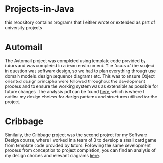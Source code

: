 # Projects-in-Java
 this repository contains programs that I either wrote or extended as part of university projects

# Automail
The Automail project was completed using template code provided by tutors and was completed in a team environment. The focus of the subject in question was software design, so we had to plan everything through use domain models, design sequence diagrams etc. This was to ensure Object oriented design principles were followed throughout the development process and to ensure the working system was as extensible as possible for future changes. The analysis pdf can be found [here](/Automail/DesignAnalysis.pdf), which is where I outline my design choices for design patterns and structures utilised for the project.

# Cribbage
Similarly, the Cribbage project was the second project for my Software Design course, where I worked in a team of 3 to develop a small card game from template code provided by tutors. Following the same development process from conception to project completion, you can find an analysis of my design choices and relevant diagrams [here](/Cribbage_Game/SWEN30006-Project-2-FINAL-Report.pdf).
